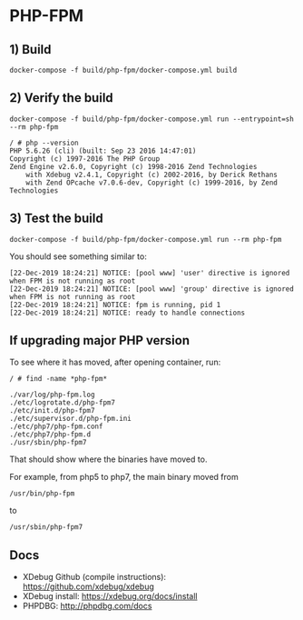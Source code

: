 PHP-FPM
=======

## 1) Build

    docker-compose -f build/php-fpm/docker-compose.yml build

## 2) Verify the build

    docker-compose -f build/php-fpm/docker-compose.yml run --entrypoint=sh --rm php-fpm

    / # php --version
    PHP 5.6.26 (cli) (built: Sep 23 2016 14:47:01)
    Copyright (c) 1997-2016 The PHP Group
    Zend Engine v2.6.0, Copyright (c) 1998-2016 Zend Technologies
        with Xdebug v2.4.1, Copyright (c) 2002-2016, by Derick Rethans
        with Zend OPcache v7.0.6-dev, Copyright (c) 1999-2016, by Zend Technologies

## 3) Test the build

    docker-compose -f build/php-fpm/docker-compose.yml run --rm php-fpm

You should see something similar to:

    [22-Dec-2019 18:24:21] NOTICE: [pool www] 'user' directive is ignored when FPM is not running as root
    [22-Dec-2019 18:24:21] NOTICE: [pool www] 'group' directive is ignored when FPM is not running as root
    [22-Dec-2019 18:24:21] NOTICE: fpm is running, pid 1
    [22-Dec-2019 18:24:21] NOTICE: ready to handle connections

## If upgrading major PHP version

To see where it has moved, after opening container, run:

    / # find -name *php-fpm*

    ./var/log/php-fpm.log
    ./etc/logrotate.d/php-fpm7
    ./etc/init.d/php-fpm7
    ./etc/supervisor.d/php-fpm.ini
    ./etc/php7/php-fpm.conf
    ./etc/php7/php-fpm.d
    ./usr/sbin/php-fpm7

That should show where the binaries have moved to.

For example, from php5 to php7, the main binary moved from

    /usr/bin/php-fpm

to

    /usr/sbin/php-fpm7


## Docs

- XDebug Github (compile instructions): https://github.com/xdebug/xdebug
- XDebug install: https://xdebug.org/docs/install
- PHPDBG: http://phpdbg.com/docs
